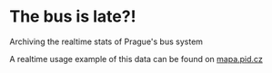 # The bus is late?!
Archiving the realtime stats of Prague's bus system


A realtime usage example of this data can be found on [mapa.pid.cz](https://mapa.pid.cz/)
